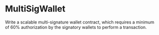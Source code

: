 # MultiSigWallet
Write a scalable multi-signature wallet contract, which requires a minimum of 60% authorization by the signatory wallets to perform a transaction.  
